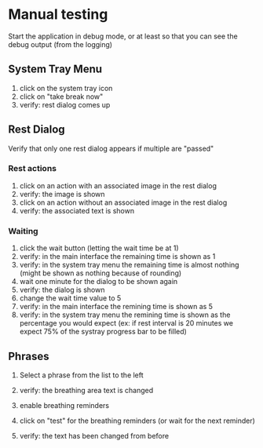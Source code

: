 
# Manual testing

Start the application in debug mode, or at least so that you can see the debug output (from the logging)


## System Tray Menu

1. click on the system tray icon
1. click on "take break now"
2. verify: rest dialog comes up

##

## Rest Dialog

Verify that only one rest dialog appears if multiple are "passed"

### Rest actions

1. click on an action with an associated image in the rest dialog
2. verify: the image is shown
3. click on an action without an associated image in the rest dialog
4. verify: the associated text is shown

### Waiting

1. click the wait button (letting the wait time be at 1)
2. verify: in the main interface the remaining time is shown as 1
3. verify: in the system tray menu the remaining time is almost nothing (might be shown as nothing because of rounding)
4. wait one minute for the dialog to be shown again
5. verify: the dialog is shown
6. change the wait time value to 5
7. verify: in the main interface the remining time is shown as 5
8. verify: in the system tray menu the remining time is shown as the percentage you would expect (ex: if rest interval is 20 minutes we expect 75% of the systray progress bar to be filled)



## Phrases

1. Select a phrase from the list to the left
2. verify: the breathing area text is changed


4. enable breathing reminders
3. click on "test" for the breathing reminders (or wait for the next reminder)
4. verify: the text has been changed from before



